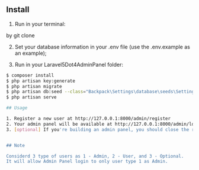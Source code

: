 
## Install

1) Run in your terminal:

by git clone 


2) Set your database information in your .env file (use the .env.example as an example);

3) Run in your Laravel5Dot4AdminPanel folder:
``` bash
$ composer install
$ php artisan key:generate
$ php artisan migrate
$ php artisan db:seed --class="Backpack\Settings\database\seeds\SettingsTableSeeder"
$ php artisan serve

## Usage 

1. Register a new user at http://127.0.0.1:8000/admin/register
2. Your admin panel will be available at http://127.0.0.1:8000/admin/login
3. [optional] If you're building an admin panel, you should close the registration. In config/backpack/base.php look for "registration_open" and change it to false.


## Note

Considerd 3 type of users as 1 - Admin, 2 - User, and 3 - Optional.
It will allow Admin Panel login to only user type 1 as Admin.

